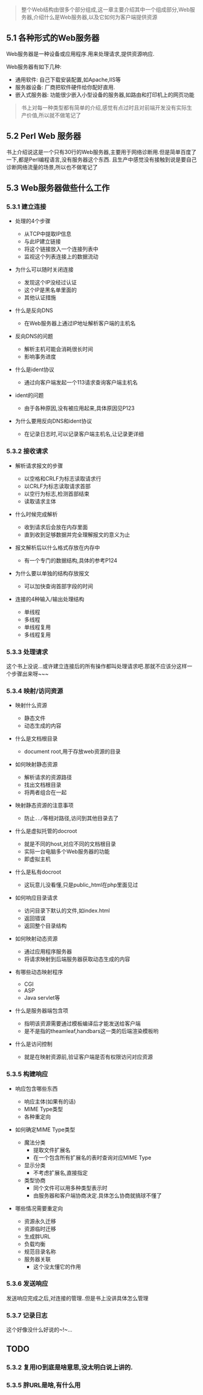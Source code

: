 > 整个Web结构由很多个部分组成,这一章主要介绍其中一个组成部分,Web服务器,介绍什么是Web服务器,以及它如何为客户端提供资源

## 5.1 各种形式的Web服务器
Web服务器是一种设备或应用程序.用来处理请求,提供资源响应.

Web服务器有如下几种:
- 通用软件: 自己下载安装配置,如Apache,IIS等
- 服务器设备: 厂商把软件硬件给你配好直用.
- 嵌入式服务器: 功能很少嵌入小型设备的服务器,如路由和打印机上的网页功能

> 书上对每一种类型都有简单的介绍,感觉有点过时且对前端开发没有实际生产价值,所以就不做笔记了

## 5.2 Perl Web 服务器
书上介绍说这是一个只有30行的Web服务器,主要用于网络诊断用.但是简单百度了一下,都是Perl编程语言,没有服务器这个东西.
且生产中感觉没有接触到说是要自己诊断网络流量的场景,所以也不做笔记了

## 5.3 Web服务器做些什么工作
### 5.3.1 建立连接
- 处理的4个步骤
  - 从TCP中提取IP信息
  - 与此IP建立链接
  - 将这个链接放入一个连接列表中
  - 监视这个列表连接上的数据流动

- 为什么可以随时关闭连接
  - 发现这个IP没经过认证
  - 这个IP是黑名单里面的
  - 其他认证措施

- 什么是反向DNS
   - 在Web服务器上通过IP地址解析客户端的主机名
- 反向DNS的问题
  - 解析主机可能会消耗很长时间
  - 影响事务进度
- 什么是ident协议
  - 通过向客户端发起一个113请求查询客户端主机名
- ident的问题
  - 由于各种原因,没有被应用起来,具体原因见P123
- 为什么要用反向DNS和ident协议
  - 在记录日志时,可以记录客户端主机名,让记录更详细
### 5.3.2 接收请求
- 解析请求报文的步骤
  - 以空格和CRLF为标志读取请求行
  - 以CRLF为标志读取请求首部
  - 以空行为标志,检测首部结束
  - 读取请求主体

- 什么时候完成解析
  - 收到请求后会放在内存里面
  - 直到收到足够数据并完全理解报文的意义为止

- 报文解析后以什么格式存放在内存中
  - 有一个专门的数据结构,具体的参考P124

- 为什么要以单独的结构存放报文
  - 可以加快查询首部字段的时间

- 连接的4种输入/输出处理结构
  - 单线程
  - 多线程
  - 单线程复用
  - 多线程复用
### 5.3.3 处理请求
这个书上没说...或许建立连接后的所有操作都叫处理请求吧.那就不应该分这样一个步骤出来呀~~~
### 5.3.4 映射/访问资源
- 映射什么资源
  - 静态文件
  - 动态生成的内容
  
- 什么是文档根目录
  - document root,用于存放web资源的目录

- 如何映射静态资源
  - 解析请求的资源路径
  - 找出文档根目录
  - 将两者组合在一起
  
- 映射静态资源的注意事项
  - 防止`../`等相对路径,访问到其他目录去了

- 什么是虚拟托管的docroot
  - 就是不同的host,对应不同的文档根目录
  - 实际一台电脑多个Web服务器的功能
  - 即虚拟主机

- 什么是私有docroot
  - 这玩意儿没看懂,只是public_html在php里面见过

- 如何响应目录请求
  - 访问目录下默认的文件,如index.html
  - 返回错误
  - 返回整个目录结构
  
- 如何映射动态资源
  - 通过应用程序服务器
  - 将请求映射到后端服务器获取动态生成的内容

- 有哪些动态映射程序
  - CGI
  - ASP
  - Java servlet等

- 什么是服务器端包含项
  - 指明该资源需要通过模板编译后才能发送给客户端
  - 是不是指的theamleaf,handbars这一类的后端渲染模板哟

- 什么是访问控制
  - 就是在映射资源前,验证客户端是否有权限访问对应资源
### 5.3.5 构建响应
- 响应包含哪些东西
  - 响应主体(如果有的话)
  - MIME Type类型
  - 各种重定向
  
- 如何确定MIME Type类型
  - 魔法分类
    - 提取文件扩展名
    - 在一个包含所有扩展名的表时查询对应MIME Type
  - 显示分类
    - 不考虑扩展名,直接指定
  - 类型协商
    - 同个文件可以用多种类型表示时
    - 由服务器和客户端协商决定.具体怎么协商就搞球不懂了
 
 - 哪些情况需要重定向
   - 资源永久迁移
   - 资源临时迁移
   - 生成胖URL
   - 负载均衡
   - 规范目录名称
   - 服务器关联
     - 这个没太懂它的作用
### 5.3.6 发送响应
发送响应完成之后,对连接的管理..但是书上没讲具体怎么管理
### 5.3.7 记录日志
这个好像没什么好说的~!~...
## TODO
### 5.3.2 复用IO到底是啥意思,没太明白说上讲的.
### 5.3.5 胖URL是啥,有什么用